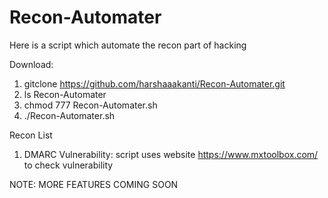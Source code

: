 # Recon-Automater
Here is a script which automate the recon part of hacking 


Download:
1. gitclone https://github.com/harshaaakanti/Recon-Automater.git
2. ls Recon-Automater
3. chmod 777 Recon-Automater.sh
4. ./Recon-Automater.sh

Recon List

1. DMARC Vulnerability:
  script uses website https://www.mxtoolbox.com/ to check vulnerability

NOTE: MORE FEATURES COMING SOON
